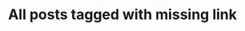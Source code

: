 ---
layout: tag
title: "All posts tagged with missing link"
permalink: /weblog/tags/missing-link/
taxonomy: missing link
---